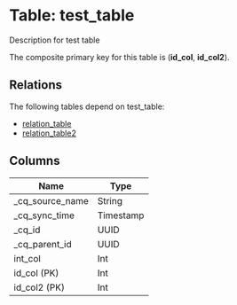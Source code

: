 # Table: test_table

Description for test table

The composite primary key for this table is (**id_col**, **id_col2**).

## Relations
The following tables depend on test_table:
  - [relation_table](relation_table.md)
  - [relation_table2](relation_table2.md)

## Columns
| Name          | Type          |
| ------------- | ------------- |
|_cq_source_name|String|
|_cq_sync_time|Timestamp|
|_cq_id|UUID|
|_cq_parent_id|UUID|
|int_col|Int|
|id_col (PK)|Int|
|id_col2 (PK)|Int|
